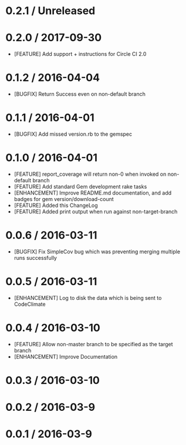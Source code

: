 # 0.2.1 / Unreleased

# 0.2.0 / 2017-09-30

* [FEATURE] Add support + instructions for Circle CI 2.0

# 0.1.2 / 2016-04-04

* [BUGFIX] Return Success even on non-default branch

# 0.1.1 / 2016-04-01

* [BUGFIX] Add missed version.rb to the gemspec

# 0.1.0 / 2016-04-01

* [FEATURE] report_coverage will return non-0 when invoked on non-default branch
* [FEATURE] Add standard Gem development rake tasks
* [ENHANCEMENT] Improve README.md documentation, and add badges for gem version/download-count
* [FEATURE] Added this ChangeLog
* [FEATURE] Added print output when run against non-target-branch

# 0.0.6 / 2016-03-11

* [BUGFIX] Fix SimpleCov bug which was preventing merging multiple runs successfully

# 0.0.5 / 2016-03-11

* [ENHANCEMENT] Log to disk the data which is being sent to CodeClimate

# 0.0.4 / 2016-03-10

* [FEATURE] Allow non-master branch to be specified as the target branch
* [ENHANCEMENT] Improve Documentation

# 0.0.3 / 2016-03-10

# 0.0.2 / 2016-03-9

# 0.0.1 / 2016-03-9
